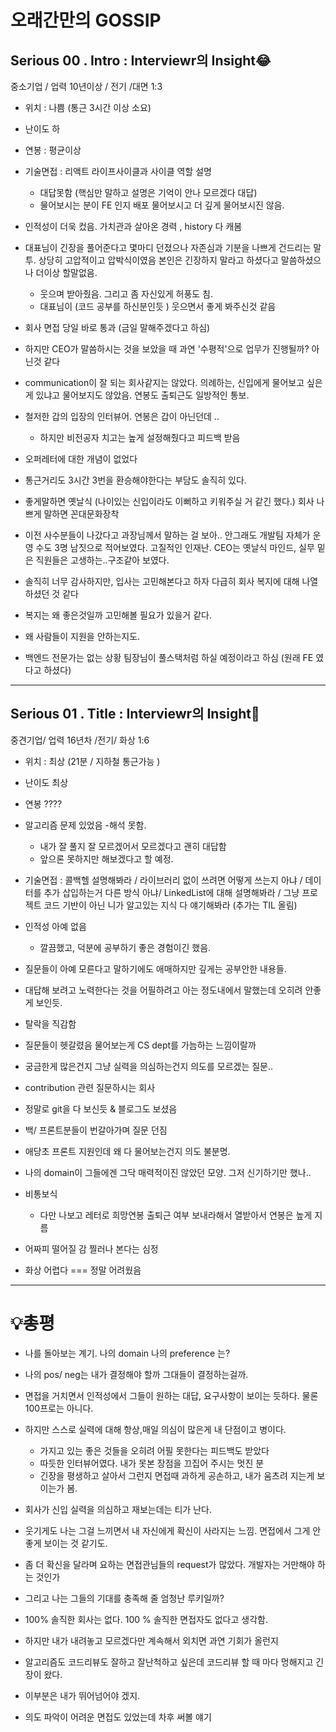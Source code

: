 # 오래간만의 GOSSIP

## Serious 00 . Intro : Interviewr의 Insight😂
중소기업 / 업력 10년이상 / 전기 /대면 1:3
- 위치 : 나쁨 (통근 3시간 이상 소요)
- 난이도 하 
- 연봉 : 평균이상
- 기술면접 : 리액트 라이프사이클과 사이클 역할 설명 
    - 대답못함 (핵심만 말하고 설명은 기억이 안나 모르겠다 대답)
    - 물어보시는 분이 FE 인지 배포 물어보시고 더 깊게 물어보시진 않음.
- 인적성이 더욱 컸음. 가치관과 살아온 경력 , history 다 캐봄
- 대표님이 긴장을 풀어준다고 몇마디 던졌으나 자존심과 기분을 나쁘게 건드리는 말투. 상당히 고압적이고 압박식이였음 본인은 긴장하지 말라고 하셨다고 말씀하셨으나 더이상 할말없음.
    - 웃으며 받아줬음. 그리고 좀 자신있게 허풍도 침.
    - 대표님이 (코드 공부를 하신분인듯 ) 웃으면서 좋게 봐주신것 같음

- 회사 면접 당일 바로 통과 (금일 말해주겠다고 하심)
- 하지만 CEO가 말씀하시는 것을 보았을 때 과연 '수평적'으로 업무가 진행될까?  아닌것 같다
- communication이 잘 되는 회사같지는 않았다. 의례하는, 신입에게 물어보고 싶은게 있냐고 물어보지도 않았음. 연봉도 출퇴근도 일방적인 통보.
- 철저한 갑의 입장의 인터뷰어.  연봉은 갑이 아닌던데 ..
    - 하지만 비전공자 치고는 높게 설정해줬다고 피드백 받음 
- 오퍼레터에 대한 개념이 없었다
- 통근거리도 3시간 3번을 환승해야한다는 부담도 솔직히 있다.
- 좋게말하면 옛날식 (나이있는 신입이라도 이뻐하고 키워주실 거 같긴 했다.) 회사 나쁘게 말하면 꼰대문화장착 
- 이전 사수분들이 나갔다고 과장님께서 말하는 걸 보아.. 안그래도 개발팀 자체가 운영 수도 3명 남짓으로 적어보였다. 고질적인 인재난. CEO는 옛날식 마인드, 실무 밑은 직원들은 고생하는..구조같아 보였다.

- 솔직히 너무 감사하지만, 입사는 고민해본다고 하자 다급히 회사 복지에 대해 나열하셨던 것 같다 

- 복지는 왜 좋은것일까 고민해볼 필요가 있을거 같다. 
- 왜  사람들이 지원을 안하는지도.

- 백엔드 전문가는 없는 상황 팀장님이 풀스택처럼 하실 예정이라고 하심 (원래 FE 였다고 하셨다)

---

## Serious 01 . Title : Interviewr의 Insight🤢
중견기업/ 업력 16년차 /전기/ 화상 1:6

- 위치 : 최상 (21분 / 지하철 통근가능 )
- 난이도 최상
- 연봉 ????
- 알고리즘 문제 있었음 -해석 못함.
    - 내가 잘 풀지 잘 모르겠어서 모르겠다고 괜히 대답함  
    - 앞으론 못하지만 해보겠다고 할 예정.
- 기술면접 : 콜백헬 설명해봐라 / 라이브러리 없이 쓰려면  어떻게 쓰는지 아냐 / 데이터를 추가 삽입하는거 다른 방식 아냐/ LinkedList에 대해 설명해봐라 / 그냥 프로젝트 코드 기반이 아닌  니가 알고있는 지식 다 얘기해봐라 (추가는 TIL 올림)
-  인적성 아예 없음
    - 깔끔했고, 덕분에 공부하기 좋은 경험이긴 했음. 

- 질문들이 아예 모른다고 말하기에도 애매하지만 깊게는 공부안한 내용들.
- 대답해 보려고 노력한다는 것을 어필하려고 아는 정도내에서 말했는데 오히려 안좋게 보인듯. 
- 탈락을 직감함
- 질문들이 헷갈렸음 물어보는게 CS dept를 가늠하는 느낌이랄까 
- 궁금한게 많은건지 그냥 실력을 의심하는건지 의도를 모르겠는 질문..
- contribution 관련 질문하시는 회사 
- 정말로 git을 다 보신듯 & 블로그도 보셨음
- 백/ 프론트분들이 번갈아가며 질문 던짐 
- 애당초 프론트 지원인데 왜 다 물어보는건지 의도 불분명.

- 나의 domain이 그들에겐 그닥 매력적이진 않았던 모양. 그저 신기하기만 했나..

- 비통보식 
    - 다만 나보고 레터로 희망연봉 출퇴근 여부 보내라해서 열받아서 연봉은 높게 지름  

- 어짜피 떨어질 감 찔러나 본다는 심정
- 화상 어렵다 === 정말 어려웠음

---

# 💡총평 

- 나를 돌아보는 계기. 나의 domain 나의 preference 는?
-  나의 pos/ neg는 내가 결정해야 할까 그대들이 결정하는걸까.

- 면접을 거치면서 인적성에서 그들이 원하는 대답, 요구사항이 보이는 듯하다. 물론 100프로는 아니다.

- 하지만 스스로 실력에 대해 항상,매일 의심이 많은게 내 단점이고 병이다.
    - 가지고 있는 좋은 것들을 오히려 어필 못한다는 피드백도 받았다
    - 따듯한 인터뷰어였다. 내가 못본 장점을 끄집어 주시는 멋진 분
    - 긴장을 평생하고 살아서 그런지 면접때 과하게 공손하고, 내가 움츠려 지는게 보이는가 봄. 

- 회사가 신입 실력을 의심하고 재보는데는 티가 난다.

- 웃기게도 나는 그걸 느끼면서 내 자신에게 확신이 사라지는 느낌. 면접에서 그게 안좋게 보이는 것 같기도.

- 좀 더  확신을 달라며 요하는 면접관님들의 request가 많았다.  개발자는 거만해야 하는 것인가
- 그리고 나는 그들의 기대를 충족해 줄 엄청난 루키일까?

- 100% 솔직한 회사는 없다. 100 % 솔직한 면접자도 없다고 생각함.
- 하지만 내가 내려놓고 모르겠다만 계속해서 외치면 과연 기회가 올런지
 - 알고리즘도 코드리뷰도 잘하고 잘난척하고 싶은데 코드리뷰 할 때 마다 멍해지고 긴장이 왔다. 
 - 이부분은 내가 뛰어넘어야 겠지.


- 의도 파악이 어려운 면접도 있었는데 차후 써볼 얘기

